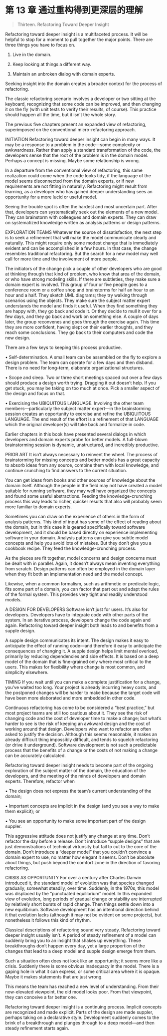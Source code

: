 # 第 13 章 通过重构得到更深层的理解

> Thirteen. Refactoring Toward Deeper Insight

Refactoring toward deeper insight is a multifaceted process. It will be helpful to stop for a moment to pull together the major points. There are three things you have to focus on.

1. Live in the domain.

2. Keep looking at things a different way.

3. Maintain an unbroken dialog with domain experts.

Seeking insight into the domain creates a broader context for the process of refactoring.

The classic refactoring scenario involves a developer or two sitting at the keyboard, recognizing that some code can be improved, and then changing it on the fly (with unit tests to verify their results, of course). This practice should happen all the time, but it isn’t the whole story.

The previous five chapters present an expanded view of refactoring, superimposed on the conventional micro-refactoring approach.

INITIATION
Refactoring toward deeper insight can begin in many ways. It may be a response to a problem in the code—some complexity or awkwardness. Rather than apply a standard transformation of the code, the developers sense that the root of the problem is in the domain model. Perhaps a concept is missing. Maybe some relationship is wrong.

In a departure from the conventional view of refactoring, this same realization could come when the code looks tidy, if the language of the model seems disconnected from the domain experts, or if new requirements are not fitting in naturally. Refactoring might result from learning, as a developer who has gained deeper understanding sees an opportunity for a more lucid or useful model.

Seeing the trouble spot is often the hardest and most uncertain part. After that, developers can systematically seek out the elements of a new model. They can brainstorm with colleagues and domain experts. They can draw on systematized knowledge written as analysis patterns or design patterns.

EXPLORATION TEAMS
Whatever the source of dissatisfaction, the next step is to seek a refinement that will make the model communicate clearly and naturally. This might require only some modest change that is immediately evident and can be accomplished in a few hours. In that case, the change resembles traditional refactoring. But the search for a new model may well call for more time and the involvement of more people.

The initiators of the change pick a couple of other developers who are good at thinking through that kind of problem, who know that area of the domain, or who have strong modeling skills. If there are subtleties, they make sure a domain expert is involved. This group of four or five people goes to a conference room or a coffee shop and brainstorms for half an hour to an hour and a half. They sketch UML diagrams; they try walking through scenarios using the objects. They make sure the subject matter expert understands the model and finds it useful. When they find something they are happy with, they go back and code it. Or they decide to mull it over for a few days, and they go back and work on something else. A couple of days later, the group reconvenes and goes through the exercise again. This time they are more confident, having slept on their earlier thoughts, and they reach some conclusions. They go back to their computers and code the new design.

There are a few keys to keeping this process productive.

• Self-determination. A small team can be assembled on the fly to explore a design problem. The team can operate for a few days and then disband. There is no need for long-term, elaborate organizational structures.

• Scope and sleep. Two or three short meetings spaced out over a few days should produce a design worth trying. Dragging it out doesn’t help. If you get stuck, you may be taking on too much at once. Pick a smaller aspect of the design and focus on that.

• Exercising the UBIQUITOUS LANGUAGE. Involving the other team members—particularly the subject matter expert—in the brainstorming session creates an opportunity to exercise and refine the UBIQUITOUS LANGUAGE. The end result of the effort is a refinement of that LANGUAGE which the original developer(s) will take back and formalize in code.

Earlier chapters in this book have presented several dialogs in which developers and domain experts probe for better models. A full-blown brainstorming session is dynamic, unstructured, and incredibly productive.

PRIOR ART
It isn’t always necessary to reinvent the wheel. The process of brainstorming for missing concepts and better models has a great capacity to absorb ideas from any source, combine them with local knowledge, and continue crunching to find answers to the current situation.

You can get ideas from books and other sources of knowledge about the domain itself. Although the people in the field may not have created a model suitable for running software, they may well have organized the concepts and found some useful abstractions. Feeding the knowledge-crunching process this way leads to richer, quicker results that also will probably seem more familiar to domain experts.

Sometimes you can draw on the experience of others in the form of analysis patterns. This kind of input has some of the effect of reading about the domain, but in this case it is geared specifically toward software development, and it should be based directly on experience implementing software in your domain. Analysis patterns can give you subtle model concepts and help you avoid lots of mistakes. But they don’t give you a cookbook recipe. They feed the knowledge-crunching process.

As the pieces are fit together, model concerns and design concerns must be dealt with in parallel. Again, it doesn’t always mean inventing everything from scratch. Design patterns can often be employed in the domain layer when they fit both an implementation need and the model concept.

Likewise, when a common formalism, such as arithmetic or predicate logic, fits some part of a domain, you can factor that part out and adapt the rules of the formal system. This provides very tight and readily understood models.

A DESIGN FOR DEVELOPERS
Software isn’t just for users. It’s also for developers. Developers have to integrate code with other parts of the system. In an iterative process, developers change the code again and again. Refactoring toward deeper insight both leads to and benefits from a supple design.

A supple design communicates its intent. The design makes it easy to anticipate the effect of running code—and therefore it easy to anticipate the consequences of changing it. A supple design helps limit mental overload, primarily by reducing dependencies and side effects. It is based on a deep model of the domain that is fine-grained only where most critical to the users. This makes for flexibility where change is most common, and simplicity elsewhere.

TIMING
If you wait until you can make a complete justification for a change, you’ve waited too long. Your project is already incurring heavy costs, and the postponed changes will be harder to make because the target code will have been more elaborated and more embedded in other code.

Continuous refactoring has come to be considered a “best practice,” but most project teams are still too cautious about it. They see the risk of changing code and the cost of developer time to make a change; but what’s harder to see is the risk of keeping an awkward design and the cost of working around that design. Developers who want to refactor are often asked to justify the decision. Although this seems reasonable, it makes an already difficult thing impossibly difficult, and tends to squelch refactoring (or drive it underground). Software development is not such a predictable process that the benefits of a change or the costs of not making a change can be accurately calculated.

Refactoring toward deeper insight needs to become part of the ongoing exploration of the subject matter of the domain, the education of the developers, and the meeting of the minds of developers and domain experts. Therefore, refactor when

• The design does not express the team’s current understanding of the domain;

• Important concepts are implicit in the design (and you see a way to make them explicit); or

• You see an opportunity to make some important part of the design suppler.

This aggressive attitude does not justify any change at any time. Don’t refactor the day before a release. Don’t introduce “supple designs” that are just demonstrations of technical virtuosity but fail to cut to the core of the domain. Don’t introduce a “deeper model” that you couldn’t convince a domain expert to use, no matter how elegant it seems. Don’t be absolute about things, but push beyond the comfort zone in the direction of favoring refactoring.

CRISIS AS OPPORTUNITY
For over a century after Charles Darwin introduced it, the standard model of evolution was that species changed gradually, somewhat steadily, over time. Suddenly, in the 1970s, this model was displaced by the “punctuated equilibrium” model. In this expanded view of evolution, long periods of gradual change or stability are interrupted by relatively short bursts of rapid change. Then things settle down into a new equilibrium. Software development has an intentional direction behind it that evolution lacks (although it may not be evident on some projects), but nonetheless it follows this kind of rhythm.

Classical descriptions of refactoring sound very steady. Refactoring toward deeper insight usually isn’t. A period of steady refinement of a model can suddenly bring you to an insight that shakes up everything. These breakthroughs don’t happen every day, yet a large proportion of the changes that lead to a deep model and supple design emerge from them.

Such a situation often does not look like an opportunity; it seems more like a crisis. Suddenly there is some obvious inadequacy in the model. There is a gaping hole in what it can express, or some critical area where it is opaque. Maybe it makes statements that are just wrong.

This means the team has reached a new level of understanding. From their now-elevated viewpoint, the old model looks poor. From that viewpoint, they can conceive a far better one.

Refactoring toward deeper insight is a continuing process. Implicit concepts are recognized and made explicit. Parts of the design are made suppler, perhaps taking on a declarative style. Development suddenly comes to the brink of a breakthrough and plunges through to a deep model—and then steady refinement starts again.